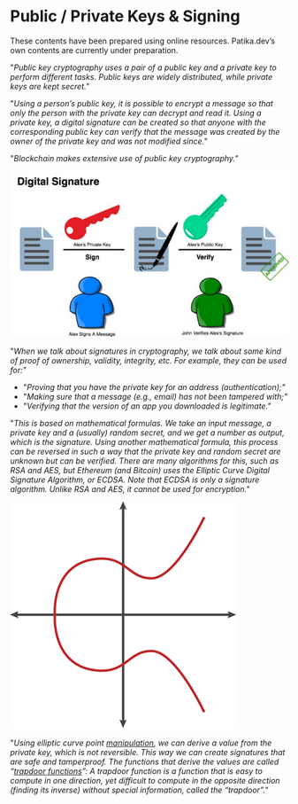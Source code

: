 # Public / Private Keys & Signing

These contents have been prepared using online resources. Patika.dev’s own contents are currently under preparation.

"_Public key cryptography uses a pair of a public key and a private key to perform different tasks. Public keys are widely distributed, while private keys are kept secret."_

"_Using a person’s public key, it is possible to encrypt a message so that only the person with the private key can decrypt and read it. Using a private key, a digital signature can be created so that anyone with the corresponding public key can verify that the message was created by the owner of the private key and was not modified since."_

"_Blockchain makes extensive use of public key cryptography."_

![images](https://raw.githubusercontent.com/Kodluyoruz/taskforce/main/Web3/publicPrivateKeysSigning/figures/Blockchain.jpeg)

"_When we talk about signatures in cryptography, we talk about some kind of proof of ownership, validity, integrity, etc. For example, they can be used for:"_

 - "_Proving that you have the private key for an address (authentication);"_
 - "_Making sure that a message (e.g., email) has not been tampered with;"_
 - "_Verifying that the version of an app you downloaded is legitimate."_

"_This is based on mathematical formulas. We take an input message, a private key and a (usually) random secret, and we get a number as output, which is the signature. Using another mathematical formula, this process can be reversed in such a way that the private key and random secret are unknown but can be verified. There are many algorithms for this, such as RSA and AES, but Ethereum (and Bitcoin) uses the Elliptic Curve Digital Signature Algorithm, or ECDSA. Note that ECDSA is only a signature algorithm. Unlike RSA and AES, it cannot be used for encryption."_

![images](https://raw.githubusercontent.com/Kodluyoruz/taskforce/main/Web3/publicPrivateKeysSigning/figures/images.png)


"_Using elliptic curve point [manipulation](https://en.wikipedia.org/wiki/Elliptic_curve_point_multiplication), we can derive a value from the private key, which is not reversible. This way we can create signatures that are safe and tamperproof. The functions that derive the values are called “[trapdoor functions](https://en.wikipedia.org/wiki/Trapdoor_function)”:
A trapdoor function is a function that is easy to compute in one direction, yet difficult to compute in the opposite direction (finding its inverse) without special information, called the “trapdoor”."_
